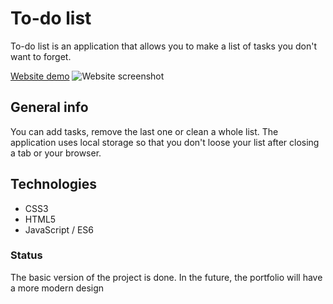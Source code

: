 # To-do list

To-do list is an application that allows you to make a list of tasks you don't want to forget. 

[Website demo](https://agata-nowicka.github.io/To-do-list_js/)
![Website screenshot](agata-nowicka/portfolio/img/todo.png)
 
## General info

You can add tasks, remove the last one or clean a whole list. The application uses local storage so that you don't loose your list after closing a tab or your browser.

## Technologies

- CSS3
- HTML5
- JavaScript / ES6 


### Status
The basic version of the project is done. In the future, the portfolio will have a more modern design

